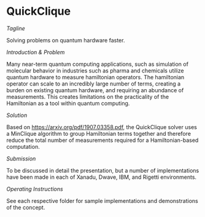 # QuickClique

*Tagline*

Solving problems on quantum hardware faster.

*Introduction & Problem*

Many near-term quantum computing applications, such as simulation of molecular behavior in industries such as pharma and chemicals utilize quantum hardware to measure hamiltonian operators. The hamiltonian operator can scale to an incredibly large number of terms, creating a burden on existing quantum hardware, and requiring an abundance of measurements. This creates limitations on the practicality of the Hamiltonian as a tool within quantum computing.

*Solution*

Based on https://arxiv.org/pdf/1907.03358.pdf, the QuickClique solver uses a MinClique algorithm to group Hamiltonian terms together and therefore reduce the total number of measurements required for a Hamiltonian-based computation.


*Submission*

To be discussed in detail the presentation, but a number of implementations have been made in each of Xanadu, Dwave, IBM, and Rigetti environments.


*Operating Instructions*

See each respective folder for sample implementations and demonstrations of the concept.
